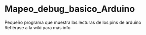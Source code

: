 # Mapeo_debug_basico_Arduino
Pequeño programa que muestra las lecturas de los pins de arduino
Refiérase a la wiki para más info

